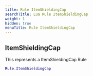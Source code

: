 ```yaml
---
title: Rule ItemShieldingCap
searchTitle: Lua Rule ItemShieldingCap
weight: 1
hidden: true
menuTitle: Rule ItemShieldingCap
---
```

## ItemShieldingCap

This represents a ItemShieldingCap Rule
```lua
Rule.ItemShieldingCap
```